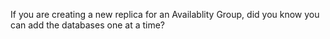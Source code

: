 If you are creating a new replica for an Availablity Group, did you know you can add the databases one at a time?